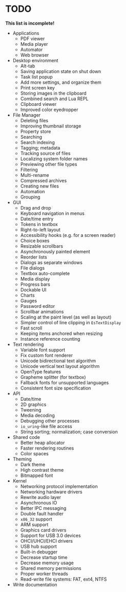 # TODO

**This list is incomplete!**

- Applications
	- PDF viewer
	- Media player
	- Automator
	- Web browser
- Desktop environment
	- Alt-tab
	- Saving application state on shut down
	- Task list popup
	- Add more settings, and organize them
	- Print screen key
	- Storing images in the clipboard
	- Combined search and Lua REPL
	- Clipboard viewer
	- Improved color eyedropper
- File Manager
	- Deleting files
	- Improving thumbnail storage
	- Property store
	- Searching
	- Search indexing
	- Tagging; metadata
	- Tracking source of files
	- Localizing system folder names
	- Previewing other file types
	- Filtering
	- Multi-rename
	- Compressed archives
	- Creating new files
	- Automation
	- Grouping
- GUI
	- Drag and drop
	- Keyboard navigation in menus
	- Date/time entry
	- Tokens in textbox
	- Right-to-left layout
	- Accessibility hooks (e.g. for a screen reader)
	- Choice boxes
	- Resizable scrollbars
	- Asynchronously painted element
	- Reorder lists
	- Dialogs as separate windows
	- File dialogs
	- Textbox auto-complete
	- Media display
	- Progress bars
	- Dockable UI
	- Charts
	- Gauges
	- Password editor
	- Scrollbar animations
	- Scaling at the paint level (as well as layout)
	- Simpler control of line clipping in `EsTextDisplay`
	- Fast scroll
	- Keeping items anchored when resizing 
	- Instance reference counting
- Text rendering
	- Variable font support
	- Fix custom font renderer
	- Unicode bidirectional text algorithm
	- Unicode vertical text layout algorithm
	- OpenType features
	- Grapheme splitter (for textbox)
	- Fallback fonts for unsupported languages
	- Consistent font size specification
- API
	- Date/time
	- 2D graphics
	- Tweening
	- Media decoding
	- Debugging other processes
	- `io_uring`-like file access
	- String sorting; normalization; case conversion
- Shared code
	- Better heap allocator
	- Faster rendering routines
	- Color spaces
- Theming
	- Dark theme
	- High contrast theme
	- Bitmapped font
- Kernel
	- Networking protocol implementation
	- Networking hardware drivers
	- Rewrite audio layer
	- Asynchronous IO
	- Better IPC messaging
	- Double fault handler
	- `x86_32` support
	- ARM support
	- Graphics card drivers
	- Support for USB 3.0 devices
	- OHCI/UHCI/EHCI drivers
	- USB hub support
	- Built-in debugger
	- Decrease startup time
	- Decrease memory usage
	- Shared memory permissions
	- Proper worker threads
	- Read-write file systems: FAT, ext4, NTFS
- Write documentation
